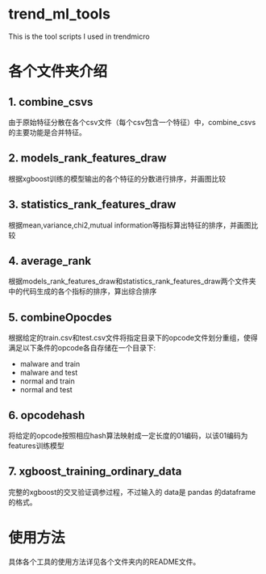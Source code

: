 # trend_ml_tools
This is the tool scripts I used in trendmicro

# 各个文件夹介绍



## 1. combine_csvs

由于原始特征分散在各个csv文件（每个csv包含一个特征）中，combine_csvs的主要功能是合并特征。


## 2. models_rank_features_draw

根据xgboost训练的模型输出的各个特征的分数进行排序，并画图比较


## 3. statistics_rank_features_draw

根据mean,variance,chi2,mutual information等指标算出特征的排序，并画图比较


## 4. average_rank

根据models_rank_features_draw和statistics_rank_features_draw两个文件夹中的代码生成的各个指标的排序，算出综合排序

## 5. combineOpocdes
根据给定的train.csv和test.csv文件将指定目录下的opcode文件划分重组，使得满足以下条件的opcode各自存储在一个目录下:
- malware and train
- malware and test
- normal and train
- normal and test

## 6. opcodehash
将给定的opcode按照相应hash算法映射成一定长度的01编码，以该01编码为features训练模型

## 7. xgboost_training_ordinary_data
完整的xgboost的交叉验证调参过程，不过输入的 data是 pandas 的dataframe的格式。

# 使用方法
具体各个工具的使用方法详见各个文件夹内的README文件。